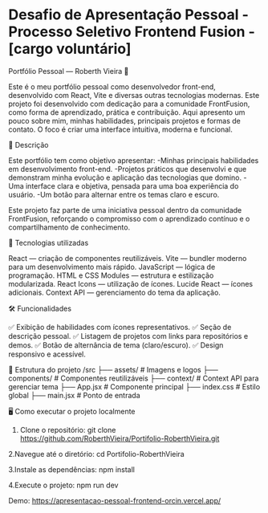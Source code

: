 # Desafio de Apresentação Pessoal - Processo Seletivo Frontend Fusion - [cargo voluntário]

Portfólio Pessoal — Roberth Vieira 🚀

Este é o meu portfólio pessoal como desenvolvedor front-end, desenvolvido com React, Vite e diversas outras tecnologias modernas.
Este projeto foi desenvolvido com dedicação para a comunidade FrontFusion, como forma de aprendizado, prática e contribuição.
Aqui apresento um pouco sobre mim, minhas habilidades, principais projetos e formas de contato. O foco é criar uma interface intuitiva, moderna e funcional.


📑 Descrição

Este portfólio tem como objetivo apresentar:
-Minhas principais habilidades em desenvolvimento front-end.
-Projetos práticos que desenvolvi e que demonstram minha evolução e aplicação das tecnologias que domino.
-Uma interface clara e objetiva, pensada para uma boa experiência do usuário.
-Um botão para alternar entre os temas claro e escuro.

Este projeto faz parte de uma iniciativa pessoal dentro da comunidade FrontFusion, reforçando o compromisso com o aprendizado contínuo e o compartilhamento de conhecimento.


🚀 Tecnologias utilizadas

React — criação de componentes reutilizáveis.
Vite — bundler moderno para um desenvolvimento mais rápido.
JavaScript — lógica de programação.
HTML e CSS Modules — estrutura e estilização modularizada.
React Icons — utilização de ícones.
Lucide React — ícones adicionais.
Context API — gerenciamento do tema da aplicação.


🛠️ Funcionalidades

✅ Exibição de habilidades com ícones representativos.
✅ Seção de descrição pessoal.
✅ Listagem de projetos com links para repositórios e demos.
✅ Botão de alternância de tema (claro/escuro).
✅ Design responsivo e acessível.


📂 Estrutura do projeto
/src
 ├── assets/               # Imagens e logos
 ├── components/          # Componentes reutilizáveis
 ├── context/             # Context API para gerenciar tema
 ├── App.jsx              # Componente principal
 ├── index.css            # Estilo global
 ├── main.jsx             # Ponto de entrada


🖥️ Como executar o projeto localmente

1. Clone o repositório:
git clone https://github.com/RoberthVieira/Portifolio-RoberthVieira.git

2.Navegue até o diretório:
cd Portifolio-RoberthVieira

3.Instale as dependências:
npm install

4.Execute o projeto:
npm run dev


Demo: https://apresentacao-pessoal-frontend-orcin.vercel.app/